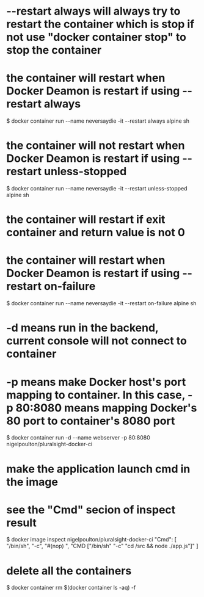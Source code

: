 # --restart always will always try to restart the container which is stop if not use "docker container stop" to stop the container
# the container will restart when Docker Deamon is restart if using --restart always
$ docker container run --name neversaydie -it --restart always alpine sh

# the container will not restart when Docker Deamon is restart if using --restart unless-stopped
$ docker container run --name neversaydie -it --restart unless-stopped alpine sh

# the container will restart if exit container and return value is not 0
# the container will restart when Docker Deamon is restart if using --restart on-failure
$ docker container run --name neversaydie -it --restart on-failure alpine sh


# -d means run in the backend, current console will not connect to container
# -p means make Docker host's port mapping to container. In this case, -p 80:8080 means mapping Docker's 80 port to container's 8080 port
$ docker container run -d --name webserver -p 80:8080 nigelpoulton/pluralsight-docker-ci

# make the application launch cmd in the image
# see the "Cmd" secion of inspect result
$ docker image inspect  nigelpoulton/pluralsight-docker-ci
 "Cmd": [
                "/bin/sh",
                "-c",
                "#(nop) ",
                "CMD [\"/bin/sh\" \"-c\" \"cd /src && node ./app.js\"]"
            ]

# delete all the containers
$  docker container rm $(docker container ls -aq) -f 
